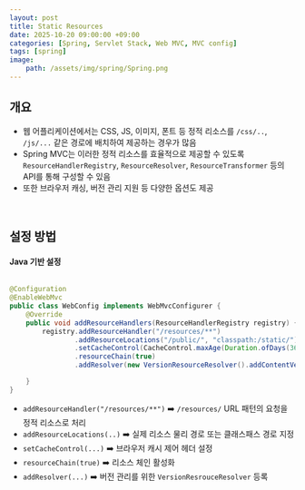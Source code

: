 ```yaml
---
layout: post
title: Static Resources
date: 2025-10-20 09:00:00 +09:00
categories: [Spring, Servlet Stack, Web MVC, MVC config]
tags: [spring]
image:
    path: /assets/img/spring/Spring.png
---
```


## 개요

- 웹 어플리케이션에서는 CSS, JS, 이미지, 폰트 등 정적 리소스를 `/css/..`, `/js/...` 같은 경로에 배치하여 제공하는 경우가 많음
- Spring MVC는 이러한 정적 리소스를 효율적으로 제공할 수 있도록 `ResourceHandlerRegistry`, `ResourceResolver`, `ResourceTransformer` 등의 API를 통해 구성할 수 있음
- 또한 브라우저 캐싱, 버전 관리 지원 등 다양한 옵션도 제공

<br>


## 설정 방법

#### Java 기반 설정

```java

@Configuration
@EnableWebMvc
public class WebConfig implements WebMvcConfigurer {
    @Override
    public void addResourceHandlers(ResourceHandlerRegistry registry) {
        registry.addResourceHandler("/resources/**")
                .addResourceLocations("/public/", "classpath:/static/")
                .setCacheControl(CacheControl.maxAge(Duration.ofDays(365)))
                .resourceChain(true)
                .addResolver(new VersionResourceResolver().addContentVersionStrategy("/**"));

    }
}
```

- `addResourceHandler("/resources/**")` ➡️ `/resources/` URL 패턴의 요청을 정적 리소스로 처리
- `addResourceLocations(..)` ➡️ 실제 리소스 물리 경로 또는 클래스패스 경로 지정
- `setCacheControl(...)` ➡️ 브라우저 캐시 제어 헤더 설정
- `resourceChain(true)` ➡️ 리소스 체인 활성화
- `addResolver(...)` ➡️ 버전 관리를 위한 `VersionResrouceResolver` 등록